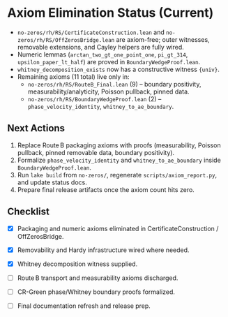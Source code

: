 <!-- 026aed4d-daad-47ce-adf4-57d3b1bf6e45 9cd79fa8-7a96-4980-9bc7-c16576a40a05 -->
# Axiom Elimination Status (Current)

- `no-zeros/rh/RS/CertificateConstruction.lean` and `no-zeros/rh/RS/OffZerosBridge.lean` are axiom-free; outer witnesses, removable extensions, and Cayley helpers are fully wired.
- Numeric lemmas (`arctan_two_gt_one_point_one`, `pi_gt_314`, `upsilon_paper_lt_half`) are proved in `BoundaryWedgeProof.lean`.
- `whitney_decomposition_exists` now has a constructive witness `{univ}`.
- Remaining axioms (11 total) live only in:
  - `no-zeros/rh/RS/RouteB_Final.lean` (9) – boundary positivity, measurability/analyticity, Poisson pullback, pinned data.
  - `no-zeros/rh/RS/BoundaryWedgeProof.lean` (2) – `phase_velocity_identity`, `whitney_to_ae_boundary`.

## Next Actions

1. Replace Route B packaging axioms with proofs (measurability, Poisson pullback, pinned removable data, boundary positivity).
2. Formalize `phase_velocity_identity` and `whitney_to_ae_boundary` inside `BoundaryWedgeProof.lean`.
3. Run `lake build` from `no-zeros/`, regenerate `scripts/axiom_report.py`, and update status docs.
4. Prepare final release artifacts once the axiom count hits zero.

## Checklist

- [x] Packaging and numeric axioms eliminated in CertificateConstruction / OffZerosBridge.
- [x] Removability and Hardy infrastructure wired where needed.
- [x] Whitney decomposition witness supplied.
- [ ] Route B transport and measurability axioms discharged.
- [ ] CR-Green phase/Whitney boundary proofs formalized.
- [ ] Final documentation refresh and release prep.

